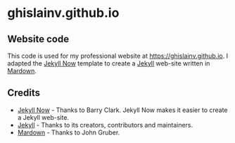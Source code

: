 # ghislainv.github.io

## Website code

This code is used for my professional website at https://ghislainv.github.io. I adapted the [Jekyll Now](https://github.com/barryclark/jekyll-now) template to create a [Jekyll](https://github.com/jekyll/jekyll) web-site written in [Mardown](https://daringfireball.net/projects/markdown/).

## Credits

- [Jekyll Now](https://github.com/barryclark/jekyll-now) - Thanks to Barry Clark. Jekyll Now makes it easier to create a Jekyll web-site.
- [Jekyll](https://github.com/jekyll/jekyll) - Thanks to its creators, contributors and maintainers.
- [Mardown](https://daringfireball.net/projects/markdown/) - Thanks to John Gruber.

